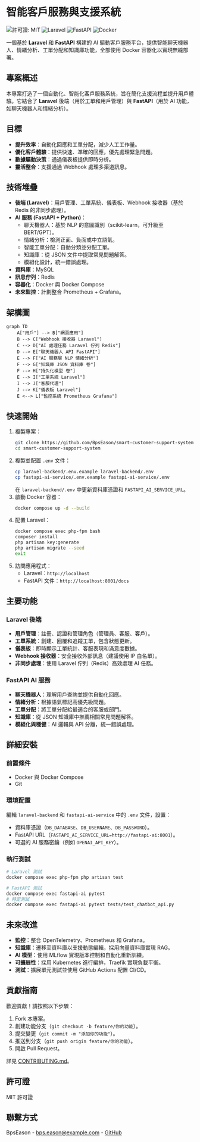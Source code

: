 # 智能客戶服務與支援系統

![許可證: MIT](https://img.shields.io/badge/許可證-MIT-blue.svg)
![Laravel](https://img.shields.io/badge/Laravel-11.x-red)
![FastAPI](https://img.shields.io/badge/FastAPI-0.115-green)
![Docker](https://img.shields.io/badge/Docker-Compose-blue)

一個基於 **Laravel** 和 **FastAPI** 構建的 AI 驅動客戶服務平台，提供智能聊天機器人、情緒分析、工單分配和知識庫功能，全部使用 Docker 容器化以實現無縫部署。

## 專案概述
本專案打造了一個自動化、智能化客戶服務系統，旨在簡化支援流程並提升用戶體驗。它結合了 **Laravel** 後端（用於工單和用戶管理）與 **FastAPI**（用於 AI 功能，如聊天機器人和情緒分析）。

## 目標
- **提升效率**：自動化回應和工單分配，減少人工工作量。
- **優化客戶體驗**：提供快速、準確的回應，優先處理緊急問題。
- **數據驅動決策**：通過儀表板提供即時分析。
- **靈活整合**：支援通過 Webhook 處理多渠道訊息。

## 技術堆疊
- **後端 (Laravel)**：用戶管理、工單系統、儀表板、Webhook 接收器（基於 Redis 的非同步處理）。
- **AI 服務 (FastAPI + Python)**：
  - 聊天機器人：基於 NLP 的意圖識別（scikit-learn，可升級至 BERT/GPT）。
  - 情緒分析：檢測正面、負面或中立語氣。
  - 智能工單分配：自動分類並分配工單。
  - 知識庫：從 JSON 文件中提取常見問題解答。
  - 模組化設計，統一錯誤處理。
- **資料庫**：MySQL
- **訊息佇列**：Redis
- **容器化**：Docker 與 Docker Compose
- **未來監控**：計劃整合 Prometheus + Grafana。

## 架構圖
```mermaid
graph TD
    A["用戶"] --> B["網頁應用"]
    B --> C["Webhook 接收器 Laravel"]
    C --> D["AI 處理任務 Laravel 佇列 Redis"]
    D --> E["聊天機器人 API FastAPI"]
    E --> F["AI 服務層 NLP 情緒分析"]
    F --> G["知識庫 JSON 資料庫 卷"]
    F --> H["持久化模型 卷"]
    E --> I["工單系統 Laravel"]
    I --> J["客服代理"]
    J --> K["儀表板 Laravel"]
    E <--> L["監控系統 Prometheus Grafana"]
```

## 快速開始
1. 複製專案：
   ```bash
   git clone https://github.com/BpsEason/smart-customer-support-system.git
   cd smart-customer-support-system
   ```
2. 複製並配置 `.env` 文件：
   ```bash
   cp laravel-backend/.env.example laravel-backend/.env
   cp fastapi-ai-service/.env.example fastapi-ai-service/.env
   ```
   在 `laravel-backend/.env` 中更新資料庫憑證和 `FASTAPI_AI_SERVICE_URL`。
3. 啟動 Docker 容器：
   ```bash
   docker compose up -d --build
   ```
4. 配置 Laravel：
   ```bash
   docker compose exec php-fpm bash
   composer install
   php artisan key:generate
   php artisan migrate --seed
   exit
   ```
5. 訪問應用程式：
   - Laravel：`http://localhost`
   - FastAPI 文件：`http://localhost:8001/docs`

## 主要功能

### Laravel 後端
- **用戶管理**：註冊、認證和管理角色（管理員、客服、客戶）。
- **工單系統**：創建、回覆和追蹤工單，包含狀態更新。
- **儀表板**：即時顯示工單統計、客服表現和滿意度數據。
- **Webhook 接收器**：安全接收外部訊息（建議使用 IP 白名單）。
- **非同步處理**：使用 Laravel 佇列（Redis）高效處理 AI 任務。

### FastAPI AI 服務
- **聊天機器人**：理解用戶查詢並提供自動化回應。
- **情緒分析**：根據語氣標記高優先級問題。
- **工單分配**：將工單分配給最適合的客服或部門。
- **知識庫**：從 JSON 知識庫中推薦相關常見問題解答。
- **模組化與穩健**：AI 邏輯與 API 分離，統一錯誤處理。

## 詳細安裝
### 前置條件
- Docker 與 Docker Compose
- Git

### 環境配置
編輯 `laravel-backend` 和 `fastapi-ai-service` 中的 `.env` 文件，設置：
- 資料庫憑證（`DB_DATABASE`、`DB_USERNAME`、`DB_PASSWORD`）。
- FastAPI URL（`FASTAPI_AI_SERVICE_URL=http://fastapi-ai:8001`）。
- 可選的 AI 服務密鑰（例如 `OPENAI_API_KEY`）。

### 執行測試
```bash
# Laravel 測試
docker compose exec php-fpm php artisan test

# FastAPI 測試
docker compose exec fastapi-ai pytest
# 特定測試
docker compose exec fastapi-ai pytest tests/test_chatbot_api.py
```

## 未來改進
- **監控**：整合 OpenTelemetry、Prometheus 和 Grafana。
- **知識庫**：遷移至資料庫以支援動態編輯，採用向量資料庫實現 RAG。
- **AI 模型**：使用 MLflow 實現版本控制和自動化重新訓練。
- **可擴展性**：採用 Kubernetes 進行編排，Traefik 實現負載平衡。
- **測試**：擴展單元測試並使用 GitHub Actions 配置 CI/CD。

## 貢獻指南
歡迎貢獻！請按照以下步驟：
1. Fork 本專案。
2. 創建功能分支（`git checkout -b feature/你的功能`）。
3. 提交變更（`git commit -m "添加你的功能"`）。
4. 推送到分支（`git push origin feature/你的功能`）。
5. 開啟 Pull Request。

詳見 [CONTRIBUTING.md](CONTRIBUTING.md)。

## 許可證
MIT 許可證

## 聯繫方式
BpsEason - [bps.eason@example.com](mailto:bps.eason@example.com) - [GitHub](https://github.com/BpsEason)
